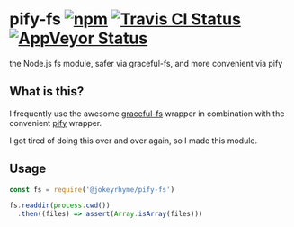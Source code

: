 # pify-fs [![npm](https://img.shields.io/npm/v/@jokeyrhyme/pify-fs.svg?maxAge=2592000)](https://www.npmjs.com/package/@jokeyrhyme/pify-fs) [![Travis CI Status](https://travis-ci.org/jokeyrhyme/pify-fs.js.svg?branch=master)](https://travis-ci.org/jokeyrhyme/pify-fs.js) [![AppVeyor Status](https://img.shields.io/appveyor/ci/jokeyrhyme/pify-fs-js/master.svg)](https://ci.appveyor.com/project/jokeyrhyme/pify-fs-js)

the Node.js fs module, safer via graceful-fs, and more convenient via pify


## What is this?

I frequently use the awesome [graceful-fs](https://www.npmjs.com/package/graceful-fs) wrapper in combination with the convenient [pify](https://www.npmjs.com/package/pify) wrapper.

I got tired of doing this over and over again, so I made this module.


## Usage

```js
const fs = require('@jokeyrhyme/pify-fs')

fs.readdir(process.cwd())
  .then((files) => assert(Array.isArray(files)))
```

